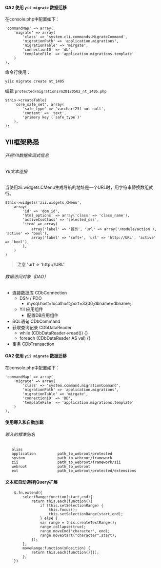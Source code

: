 #### OA2 使用 `yii migrate` 数据迁移

在console.php中配置如下：

    'commandMap' => array(
        'migrate' => array(
            'class' => 'system.cli.commands.MigrateCommand',
            'migrationPath' => 'application.migrations',
            'migrationTable' => 'mirgate',
            'connectionID' => 'db',
            'templateFile' => 'application.migrations.template'
        )
    ),


命令行使用：

    yiic migrate create nt_1405

编辑 `protected/migrations/m20120502_nt_1405.php`

    $this->createTable(
        'core_safe_set', array(
            'safe_type' => 'varchar(25) not null',
            'content' => 'text',
            'primery key (`safe_type`)'
        ),
    );

## YII框架熟悉
###### 开启YII数据库调式信息
###### YII文本连接
当使用zii.widgets.CMenu生成导航的地址是一个URL时，用字符串替换数组就行。

    $this->widgets('zii.widgets.CMenu',
        array(
            'id' => 'dom_id',
            'html_options' => array('class' => 'class_name'),
            'activeCssClass' => 'selected_css',
            'item' => array(
                array('label' => '首页', 'url' => array('/module/action'), 'active' => 'bool'),
                array('label' => 'soft+', 'url' => 'http://URL', 'active' => 'bool'),
            ),
        )
    )

> 注意 **'url'=> 'http://URL'**

###### 数据访问对象（DAO）
+ 连接数据库 CDbConnection
    * DSN / PDO
        - mysql:host=localhost;port=3306;dbname=dbname;
    * YII 应用组件
        - 配置DB应用组件
+ SQL语句   CDbCommand
+ 获取查询记录 CDbDataReader
    * while (CDbDataReader->read()) {}
    * foreach (CDbDataReader AS val) {}
+ 事务 CDbTransaction


#### OA2 使用 `yii migrate` 数据迁移

在console.php中配置如下：

    'commandMap' => array(
        'migrate' => array(
            'class' => 'system.command.migrationCommand',
            'migrationPath' => 'application.migrations',
            'migrationTable' => 'mirgate',
            'connectionID' => 'DB',
            'templateFile' => 'application.migrations.template'
        )
    ),


#### 使用導入和自動加載

###### 導入的標準別名

       alias
       application          path_to_webroot/protected
       system               path_to_webroot/framework
       zii                  path_to_webroot/framework/zii
       webroot              path_to_webroot
       ext                  path_to_webroot/protected/extensions
       
       
       
#### 文本框自动选择jQuery扩展

		$.fn.extend({
			selectRange:function(start,end){
				return this.each(function(){
					if (this.setSelectionRange) {
						this.focus();
						this.setSelectionRange(start,end);
					} else {
					var range = this.createTextRange();
					range.collapse(true);
					range.moveEnd("character", end);
					range.moveStart("character",start);
				});
			},
			moveRange:function(xPosition) {
				return this.each(function(){});
			},
		})